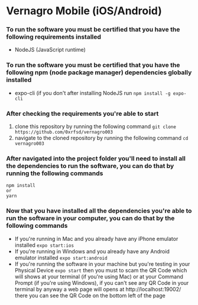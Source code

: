 # Vernagro Mobile (iOS/Android)

### To run the software you must be certified that you have the following requirements installed
- NodeJS (JavaScript runtime)

### To run the software you must be certified that you have the following npm (node package manager) dependencies globally installed
- expo-cli (if you don't after installing NodeJS run ```npm install -g expo-cli```

### After checking the requirements you're able to start
1. clone this repository by running the following command ```git clone https://github.com/0xrfsd/vernagro003```
2. navigate to the cloned repository by running the following command ```cd vernagro003```

### After navigated into the project folder you'll need to install all the dependencies to run the software, you can do that by running the following commands
``` 
npm install
or
yarn
```

### Now that you have installed all the dependencies you're able to run the software in your computer, you can do that by the following commands
- If you're running in Mac and you already have any iPhone emulator installed ```expo start:ios```
- If you're running in Windows and you already have any Android emulator installed ```expo start:android```
- If you're running the software in your machine but you're testing in your Physical Device ```expo start``` then you must to scam the QR Code which will shows at your terminal (if you're using Mac) or at your Command Prompt (if you're using Windows), if you can't see any QR Code in your terminal by anyway a web page will opens at http://localhost:19002/ there you can see the QR Code on the bottom left of the page

